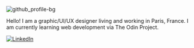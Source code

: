 ![github_profile-bg](https://user-images.githubusercontent.com/119978540/208933062-c5876fbe-adf0-48a4-b72a-92262cf11ed6.jpg)

Hello! I am a graphic/UI/UX designer living and working in Paris, France. I am currently learning web development via The Odin Project.

[![LinkedIn](https://img.shields.io/badge/LinkedIn-Artem%20Barinov-0077b5?logo=linkedin)](https://www.linkedin.com/in/sensologica/")

